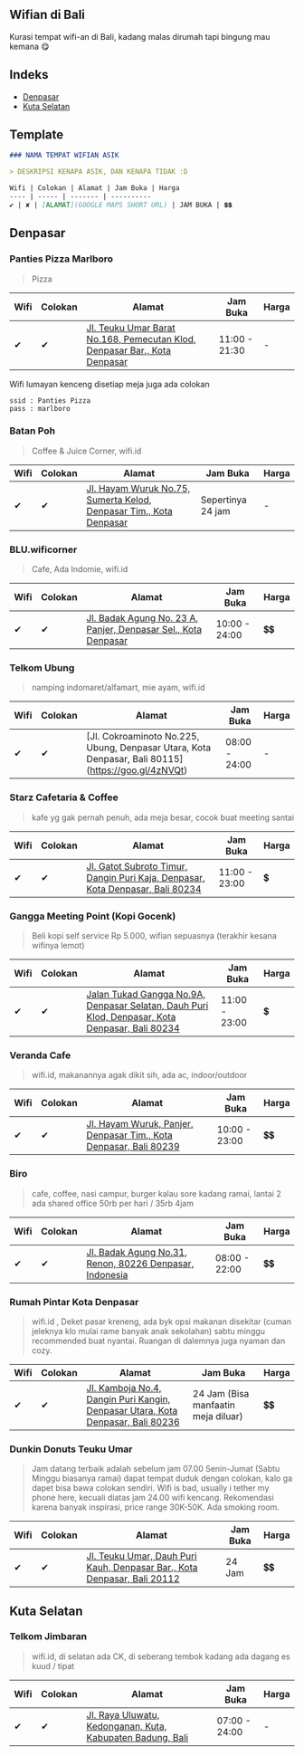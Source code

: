## Wifian di Bali
Kurasi tempat wifi-an di Bali, kadang malas dirumah tapi bingung mau kemana 😋

## Indeks

- [Denpasar](#denpasar)
- [Kuta Selatan](#kuta-selatan)

## Template

```markdown
### NAMA TEMPAT WIFIAN ASIK

> DESKRIPSI KENAPA ASIK, DAN KENAPA TIDAK :D

Wifi | Colokan | Alamat | Jam Buka | Harga
---- | ----- | ------- | ----------
✔ | ✘ | [ALAMAT](GOOGLE MAPS SHORT URL) | JAM BUKA | 💲💲
```

## Denpasar
### Panties Pizza Marlboro
> Pizza 

Wifi | Colokan | Alamat | Jam Buka | Harga
--- | ------- | ------ | --------- | ----
✔ | ✔ | [Jl. Teuku Umar Barat No.168, Pemecutan Klod, Denpasar Bar., Kota Denpasar](https://goo.gl/maps/Gu2NrPJsyqy) | 11:00 - 21:30 | -

Wifi lumayan kenceng disetiap meja juga ada colokan
```
ssid : Panties Pizza
pass : marlboro
```

### Batan Poh
> Coffee & Juice Corner, wifi.id

Wifi | Colokan | Alamat | Jam Buka | Harga
--- | ------- | ------ | --------- | ----
✔ | ✔ | [Jl. Hayam Wuruk No.75, Sumerta Kelod, Denpasar Tim., Kota Denpasar](https://goo.gl/maps/254yGvDUXyH2) | Sepertinya 24 jam | -

### BLU.wificorner
> Cafe, Ada Indomie, wifi.id

Wifi | Colokan | Alamat | Jam Buka | Harga
--- | ------- | ------ | --------- | ----
✔ | ✔ | [Jl. Badak Agung No. 23 A, Panjer, Denpasar Sel., Kota Denpasar](https://goo.gl/maps/JyJx9KXARqE2) | 10:00 - 24:00 | 💲💲

### Telkom Ubung
> namping indomaret/alfamart, mie ayam, wifi.id

Wifi | Colokan | Alamat | Jam Buka | Harga
--- | ------- | ------ | --------- | ----
✔ | ✔ | [Jl. Cokroaminoto No.225, Ubung, Denpasar Utara, Kota Denpasar, Bali 80115] (https://goo.gl/4zNVQt) | 08:00 - 24:00 | -

### Starz Cafetaria & Coffee
> kafe yg gak pernah penuh, ada meja besar, cocok buat meeting santai

Wifi | Colokan | Alamat | Jam Buka | Harga
--- | ------- | ------ | --------- | ----
✔ | ✔ | [Jl. Gatot Subroto Timur, Dangin Puri Kaja, Denpasar, Kota Denpasar, Bali 80234](https://goo.gl/maps/GHnLdcgpziG2) | 11:00 - 23:00 | 💲

### Gangga Meeting Point (Kopi Gocenk)
> Beli kopi self service Rp 5.000, wifian sepuasnya (terakhir kesana wifinya lemot)

Wifi | Colokan | Alamat | Jam Buka | Harga
--- | ------- | ------ | --------- | ----
✔ | ✔ | [Jalan Tukad Gangga No.9A, Denpasar Selatan, Dauh Puri Klod, Denpasar, Kota Denpasar, Bali 80234](https://goo.gl/maps/iytNCtU7daM2) | 11:00 - 23:00 | 💲

### Veranda Cafe
> wifi.id, makanannya agak dikit sih, ada ac, indoor/outdoor

Wifi | Colokan | Alamat | Jam Buka | Harga
--- | ------- | ------ | --------- | ----
✔ | ✔ | [Jl. Hayam Wuruk, Panjer, Denpasar Tim., Kota Denpasar, Bali 80239](https://goo.gl/maps/z2jhcskApV22) | 10:00 - 23:00 | 💲💲

### Biro 
> cafe, coffee, nasi campur, burger kalau sore kadang ramai, lantai 2 ada shared office 50rb per hari / 35rb 4jam

Wifi | Colokan | Alamat | Jam Buka | Harga
--- | ------- | ------ | --------- | ----
✔ | ✔ | [Jl. Badak Agung No.31, Renon, 80226 Denpasar, Indonesia](https://her.is/2tEG2Ch) | 08:00 - 22:00 | 💲💲

### Rumah Pintar Kota Denpasar 
>  wifi.id , Deket pasar kreneng, ada byk opsi makanan disekitar (cuman jeleknya klo mulai rame banyak anak sekolahan) sabtu minggu recommended buat nyantai. Ruangan di dalemnya juga nyaman dan cozy.

Wifi | Colokan | Alamat | Jam Buka | Harga
--- | ------- | ------ | --------- | ----
✔ | ✔ | [Jl. Kamboja No.4, Dangin Puri Kangin, Denpasar Utara, Kota Denpasar, Bali 80236](https://goo.gl/maps/75hBykMXG9N2) | 24 Jam (Bisa manfaatin meja diluar) | 💲💲

### Dunkin Donuts Teuku Umar 
> Jam datang terbaik adalah sebelum jam 07.00 Senin-Jumat (Sabtu Minggu biasanya ramai)  dapat tempat duduk dengan colokan, kalo ga dapet bisa bawa colokan sendiri. Wifi is bad, usually i tether my phone here, kecuali diatas jam 24.00 wifi kencang. Rekomendasi karena banyak inspirasi, price range 30K-50K. Ada smoking room.

Wifi | Colokan | Alamat | Jam Buka | Harga
--- | ------- | ------ | --------- | ----
✔ | ✔ | [Jl. Teuku Umar, Dauh Puri Kauh, Denpasar Bar., Kota Denpasar, Bali 20112](https://goo.gl/maps/bgTgwpqMnSH2) | 24 Jam | 💲💲

## Kuta Selatan
### Telkom Jimbaran
> wifi.id, di selatan ada CK, di seberang tembok kadang ada dagang es kuud / tipat

Wifi | Colokan | Alamat | Jam Buka | Harga
--- | ------- | ------ | --------- | ----
✔ | ✔ | [Jl. Raya Uluwatu, Kedonganan, Kuta, Kabupaten Badung, Bali](https://goo.gl/maps/Hvnf4XGThfs) | 07:00 - 24:00 | -
